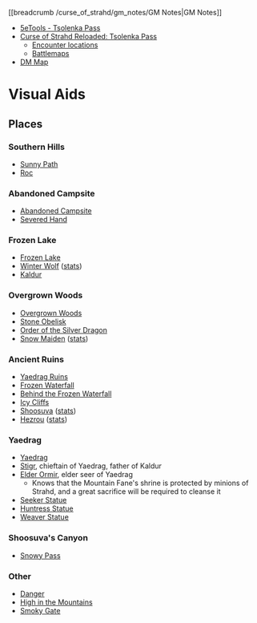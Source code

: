 [[breadcrumb /curse_of_strahd/gm_notes/GM Notes|GM Notes]]

<script type="module">
    import { init_links } from "/js/common/visual_aid_backend.js";
    init_links();
</script>

* [5eTools - Tsolenka Pass](https://5e.tools/adventure.html#cos,10)
* [Curse of Strahd Reloaded: Tsolenka Pass](https://docs.google.com/document/d/1FAqpWAJ_yLePTKogV2_TFFhjp2ezWSPIKYyLWjrVbbM/view#heading=h.aw2lgm4ft455)
  * [Encounter locations](https://i.imgur.com/wJmIty6.png)
  * [Battlemaps](https://imgur.com/gallery/nNhcFP5)
* [DM Map](https://5e.tools/adventure.html#cos,10,areas%20of%20the%20pass)

# Visual Aids

## Places

### Southern Hills

* [Sunny Path](^curse_of_strahd/tsolenka_pass_2.jpg)
* [Roc](^curse_of_strahd/roc.jpg)

### Abandoned Campsite

* [Abandoned Campsite](^curse_of_strahd/abandoned_campsite.jpg)
* [Severed Hand](^curse_of_strahd/severed_hand.jpg)

### Frozen Lake

* [Frozen Lake](^curse_of_strahd/frozen_lake_2.jpg)
* [Winter Wolf](^curse_of_strahd/winter_wolf.jpeg) ([stats](https://5e.tools/bestiary.html#winter%20wolf_mm))
* [Kaldur](^curse_of_strahd/kaldur.png)

### Overgrown Woods

* [Overgrown Woods](^curse_of_strahd/tsolenka_pass_5.jpg)
* [Stone Obelisk](^curse_of_strahd/stone_obelisk.jpg)
* [Order of the Silver Dragon](^curse_of_strahd/order_of_the_silver_dragon.png)
* [Snow Maiden](^curse_of_strahd/snow_maiden.jpg) ([stats](https://5e.tools/bestiary.html#snow%20maiden_cos))

### Ancient Ruins

* [Yaedrag Ruins](^curse_of_strahd/yaedrag_ruins.jpg)
* [Frozen Waterfall](^curse_of_strahd/frozen_waterfall.jpg)
* [Behind the Frozen Waterfall](^curse_of_strahd/behind_the_frozen_waterfall.jpg)
* [Icy Cliffs](^curse_of_strahd/icy_cliffs.jpg)
* [Shoosuva](^curse_of_strahd/shoosuva.jpg) ([stats](https://5e.tools/bestiary.html#shoosuva_vgm))
* [Hezrou](^curse_of_strahd/hezrou.jpeg) ([stats](https://5e.tools/bestiary.html#hezrou_mm))

### Yaedrag

* [Yaedrag](^curse_of_strahd/yaedrag.jpg)
* [Stigr](^curse_of_strahd/stigr.png), chieftain of Yaedrag, father of Kaldur
* [Elder Ormir](^curse_of_strahd/elder_ormir.jpg), elder seer of Yaedrag
  * Knows that the Mountain Fane's shrine is protected by minions of Strahd, and a great sacrifice will be required to cleanse it
* [Seeker Statue](^curse_of_strahd/eye_statue.jpg)
* [Huntress Statue](^curse_of_strahd/wolf_statue.jpg)
* [Weaver Statue](^curse_of_strahd/tree_statue.jpg)

### Shoosuva's Canyon

* [Snowy Pass](^curse_of_strahd/tsolenka_pass_3.jpg)

### Other

* [Danger](^curse_of_strahd/tsolenka_pass_1.jpg)
* [High in the Mountains](^curse_of_strahd/tsolenka_pass_4.jpg)
* [Smoky Gate](^curse_of_strahd/Tsolenka_Pass.mp4)


